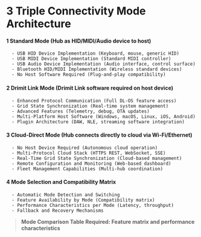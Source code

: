 # 3 Triple Connectivity Mode Architecture


#### 1 Standard Mode (Hub as HID/MIDI/Audio device to host)

      - USB HID Device Implementation (Keyboard, mouse, generic HID)
      - USB MIDI Device Implementation (Standard MIDI controller)
      - USB Audio Device Implementation (Audio interface, control surface)
      - Bluetooth HID/MIDI Implementation (Wireless standard devices)
      - No Host Software Required (Plug-and-play compatibility)

#### 2 Drimit Link Mode (Drimit Link software required on host device)

      - Enhanced Protocol Communication (Full DL-OS feature access)
      - Grid State Synchronization (Real-time system management)
      - Advanced Features (Telemetry, debug, OTA updates)
      - Multi-Platform Host Software (Windows, macOS, Linux, iOS, Android)
      - Plugin Architecture (DAW, NLE, streaming software integration)

#### 3 Cloud-Direct Mode (Hub connects directly to cloud via Wi-Fi/Ethernet)

      - No Host Device Required (Autonomous cloud operation)
      - Multi-Protocol Cloud Stack (HTTPS REST, WebSocket, SSE)
      - Real-Time Grid State Synchronization (Cloud-based management)
      - Remote Configuration and Monitoring (Web-based dashboard)
      - Fleet Management Capabilities (Multi-hub coordination)

#### 4 Mode Selection and Compatibility Matrix

      - Automatic Mode Detection and Switching
      - Feature Availability by Mode (Compatibility matrix)
      - Performance Characteristics per Mode (Latency, throughput)
      - Fallback and Recovery Mechanisms

> **Mode Comparison Table Required: Feature matrix and performance characteristics**

